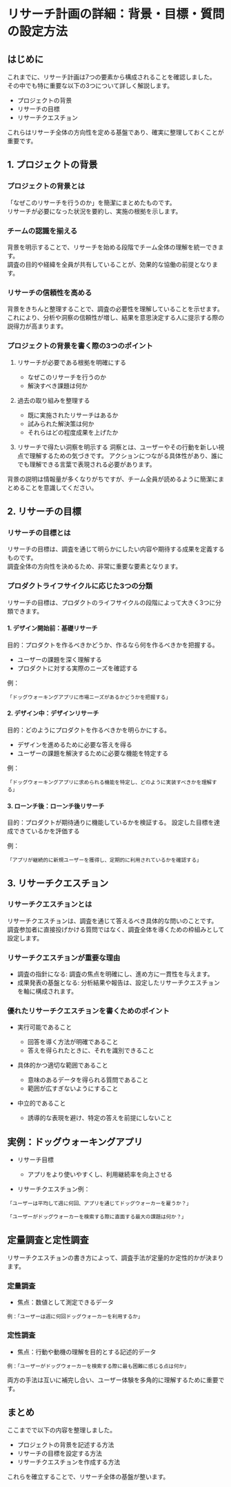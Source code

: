 # リサーチ計画の詳細：背景・目標・質問の設定方法
## はじめに

これまでに、リサーチ計画は7つの要素から構成されることを確認しました。  
その中でも特に重要な以下の3つについて詳しく解説します。

- プロジェクトの背景
- リサーチの目標
- リサーチクエスチョン

これらはリサーチ全体の方向性を定める基盤であり、確実に整理しておくことが重要です。

## 1. プロジェクトの背景
### プロジェクトの背景とは

「なぜこのリサーチを行うのか」を簡潔にまとめたものです。  
リサーチが必要になった状況を要約し、実施の根拠を示します。

### チームの認識を揃える

背景を明示することで、リサーチを始める段階でチーム全体の理解を統一できます。  
調査の目的や経緯を全員が共有していることが、効果的な協働の前提となります。

### リサーチの信頼性を高める

背景をきちんと整理することで、調査の必要性を理解していることを示せます。  
これにより、分析や洞察の信頼性が増し、結果を意思決定する人に提示する際の説得力が高まります。

### プロジェクトの背景を書く際の3つのポイント

1. リサーチが必要である根拠を明確にする
    - なぜこのリサーチを行うのか
    - 解決すべき課題は何か

2. 過去の取り組みを整理する
    - 既に実施されたリサーチはあるか
    - 試みられた解決策は何か
    - それらはどの程度成果を上げたか

3. リサーチで得たい洞察を明示する
    洞察とは、ユーザーやその行動を新しい視点で理解するための気づきです。
    アクションにつながる具体性があり、誰にでも理解できる言葉で表現される必要があります。

背景の説明は情報量が多くなりがちですが、チーム全員が読めるように簡潔にまとめることを意識してください。

## 2. リサーチの目標
### リサーチの目標とは
リサーチの目標は、調査を通じて明らかにしたい内容や期待する成果を定義するものです。  
調査全体の方向性を決めるため、非常に重要な要素となります。

### プロダクトライフサイクルに応じた3つの分類
リサーチの目標は、プロダクトのライフサイクルの段階によって大きく3つに分類できます。

#### 1. デザイン開始前：基礎リサーチ
目的：プロダクトを作るべきかどうか、作るなら何を作るべきかを把握する。

- ユーザーの課題を深く理解する
- プロダクトに対する実際のニーズを確認する

例：
```
「ドッグウォーキングアプリに市場ニーズがあるかどうかを把握する」
```
#### 2. デザイン中：デザインリサーチ
目的：どのようにプロダクトを作るべきかを明らかにする。
- デザインを進めるために必要な答えを得る
- ユーザーの課題を解決するために必要な機能を特定する

例：
```
「ドッグウォーキングアプリに求められる機能を特定し、どのように実装すべきかを理解する」
```

#### 3. ローンチ後：ローンチ後リサーチ
目的：プロダクトが期待通りに機能しているかを検証する。
設定した目標を達成できているかを評価する

例：
```
「アプリが継続的に新規ユーザーを獲得し、定期的に利用されているかを確認する」
```

## 3. リサーチクエスチョン
### リサーチクエスチョンとは

リサーチクエスチョンは、調査を通じて答えるべき具体的な問いのことです。  
調査参加者に直接投げかける質問ではなく、調査全体を導くための枠組みとして設定します。

### リサーチクエスチョンが重要な理由

- 調査の指針になる: 調査の焦点を明確にし、進め方に一貫性を与えます。
- 成果発表の基盤となる: 分析結果や報告は、設定したリサーチクエスチョンを軸に構成されます。

### 優れたリサーチクエスチョンを書くためのポイント
- 実行可能であること
    - 回答を導く方法が明確であること
    - 答えを得られたときに、それを識別できること

- 具体的かつ適切な範囲であること
    - 意味のあるデータを得られる質問であること
    - 範囲が広すぎないようにすること
- 中立的であること
    - 誘導的な表現を避け、特定の答えを前提にしないこと

## 実例：ドッグウォーキングアプリ

- リサーチ目標
    - アプリをより使いやすくし、利用継続率を向上させる

- リサーチクエスチョン例：
```
「ユーザーは平均して週に何回、アプリを通じてドッグウォーカーを雇うか？」

「ユーザーがドッグウォーカーを検索する際に直面する最大の課題は何か？」
```

## 定量調査と定性調査

リサーチクエスチョンの書き方によって、調査手法が定量的か定性的かが決まります。

### 定量調査

- 焦点：数値として測定できるデータ
```
例：「ユーザーは週に何回ドッグウォーカーを利用するか」
```

### 定性調査

- 焦点：行動や動機の理解を目的とする記述的データ
```
例：「ユーザーがドッグウォーカーを検索する際に最も困難に感じる点は何か」
```
両方の手法は互いに補完し合い、ユーザー体験を多角的に理解するために重要です。

## まとめ

ここまでで以下の内容を整理しました。

- プロジェクトの背景を記述する方法
- リサーチの目標を設定する方法
- リサーチクエスチョンを作成する方法

これらを確立することで、リサーチ全体の基盤が整います。
